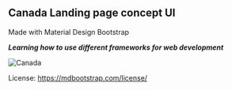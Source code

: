 ## Canada Landing page concept UI
Made with Material Design Bootstrap

***Learning how to use different frameworks for web development*** 

![Canada](https://i.imgur.com/hmmZk4o.jpg "Canada concept UI")

License:
https://mdbootstrap.com/license/

